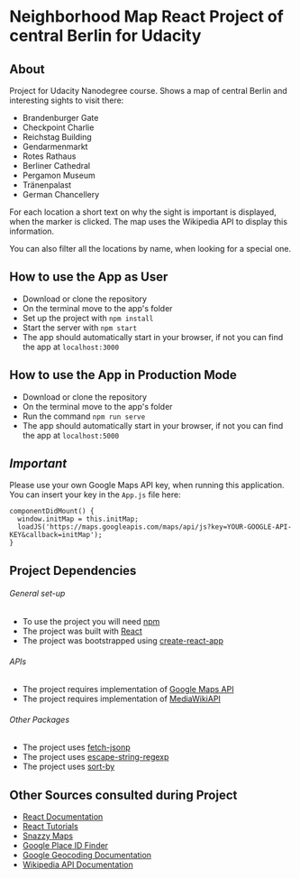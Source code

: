 # Neighborhood Map React Project of central Berlin for Udacity

## About

Project for Udacity Nanodegree course. Shows a map of central Berlin and
interesting sights to visit there:
- Brandenburger Gate
- Checkpoint Charlie
- Reichstag Building
- Gendarmenmarkt
- Rotes Rathaus
- Berliner Cathedral
- Pergamon Museum
- Tränenpalast
- German Chancellery

For each location a short text on why the sight is important is displayed,
when the marker is clicked. The map uses the Wikipedia API to display this information.

You can also filter all the locations by name, when looking for a special one.

## How to use the App as User

- Download or clone the repository
- On the terminal move to the app's folder
- Set up the project with `npm install`
- Start the server with `npm start`
- The app should automatically start in your browser, if not you can find the app at `localhost:3000`

## How to use the App in Production Mode

- Download or clone the repository
- On the terminal move to the app's folder
- Run the command `npm run serve`
- The app should automatically start in your browser, if not you can find the app at `localhost:5000`

## **_Important_**
Please use your own Google Maps API key, when running this application. You can insert your key in the `App.js` file here:

```
componentDidMount() {
  window.initMap = this.initMap;
  loadJS('https://maps.googleapis.com/maps/api/js?key=YOUR-GOOGLE-API-KEY&callback=initMap');
}
```

## Project Dependencies

###### *General set-up*
- To use the project you will need [npm](https://www.npmjs.com/get-npm)
- The project was built with [React](https://reactjs.org/)
- The project was bootstrapped using [create-react-app](https://github.com/facebook/create-react-app)

###### *APIs*
- The project requires implementation of [Google Maps API](https://developers.google.com/maps/documentation/)
- The project requires implementation of [MediaWikiAPI](https://www.mediawiki.org/wiki/API:Main_page)

###### *Other Packages*
- The project uses [fetch-jsonp](https://github.com/camsong/fetch-jsonp)
- The project uses [escape-string-regexp](https://github.com/sindresorhus/escape-string-regexp)
- The project uses [sort-by](https://github.com/kvnneff/sort-by)

## Other Sources consulted during Project

- [React Documentation](http://devdocs.io/react/)
- [React Tutorials](https://reactjs.org/tutorial/tutorial.html)
- [Snazzy Maps](https://snazzymaps.com/)
- [Google Place ID Finder](https://developers.google.com/maps/documentation/javascript/examples/places-placeid-finder)
- [Google Geocoding Documentation](https://developers.google.com/maps/documentation/javascript/geocoding)
- [Wikipedia API Documentation](https://www.mediawiki.org/wiki/API:Main_page)
